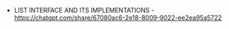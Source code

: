 - LIST INTERFACE AND ITS IMPLEMENTATIONS - https://chatgpt.com/share/67080ac6-2e18-8009-9022-ee2ea95a5722